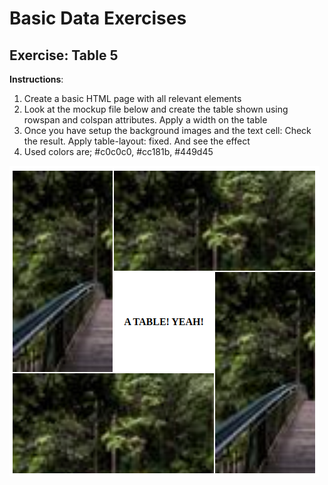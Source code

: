 # Basic Data Exercises

## Exercise: Table 5

**Instructions**:

1. Create a basic HTML page with all relevant elements
2. Look at the mockup file below and create the table shown using rowspan and colspan attributes. Apply a width on the table
3. Once you have setup the background images and the text cell: Check the result. Apply table-layout: fixed. And see the effect
4. Used colors are; #c0c0c0, #cc181b, #449d45

![Result](mockup.png)